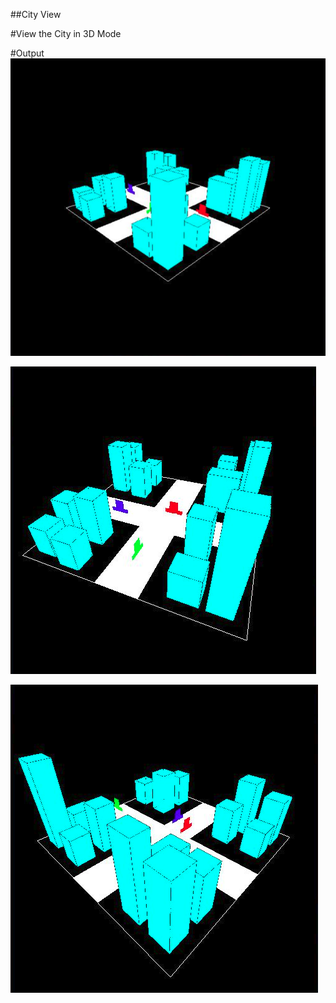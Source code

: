 ##City View

#View the City in 3D Mode

#Output
![city_view_1](https://github.com/Sadman-Ilham/City-View/blob/master/img/view_1.png)

![city_view_2](https://github.com/Sadman-Ilham/City-View/blob/master/img/view_2.png)

![city_view_3](https://github.com/Sadman-Ilham/City-View/blob/master/img/view_3.png)

